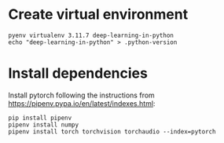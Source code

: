 # Create virtual environment

```
pyenv virtualenv 3.11.7 deep-learning-in-python
echo "deep-learning-in-python" > .python-version
```

# Install dependencies

Install pytorch following the instructions from https://pipenv.pypa.io/en/latest/indexes.html:
```
pip install pipenv
pipenv install numpy
pipenv install torch torchvision torchaudio --index=pytorch
```